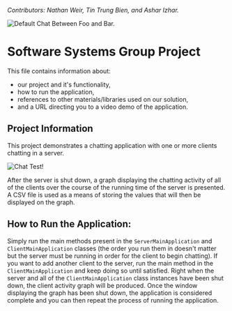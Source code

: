 *Contributors: Nathan Weir, Tin Trung Bien, and Ashar Izhar.*

![Default Chat Between Foo and Bar.](https://i.imgur.com/kUgcKAp.png)

# Software Systems Group Project
This file contains information about:
- our project and it's functionality,
- how to run the application,
- references to other materials/libraries used on our solution,
- and a URL directing you to a video demo of the application.

## Project Information
This project demonstrates a chatting application with one or more clients chatting in a server. 

![Chat Test!](https://media2.giphy.com/media/r4mlAanktpXQERS4xq/giphy.gif?cid=790b7611c111f781409980e5e9b18dd32246040bf92f590b&rid=giphy.gif&ct=g)

After the server is shut down, a graph displaying the chatting activity of all of the clients over the course of the running time of the server is presented. A CSV file is used as a means of storing the values that will then be displayed on the graph. 

## How to Run the Application: 
Simply run the main methods present in the `ServerMainApplication` and `ClientMainApplication` classes (the order you run them in doesn't matter but the server must be running in order for the client to begin chatting). If you want to add another client to the server, run the main method in the `ClientMainApplication` and keep doing so until satisfied. Right when the server and all of the `ClientMainApplication` class instances have been shut down, the client activity graph will be produced. Once the window displaying the graph has been shut down, the application is considered complete and you can then repeat the process of running the application.
